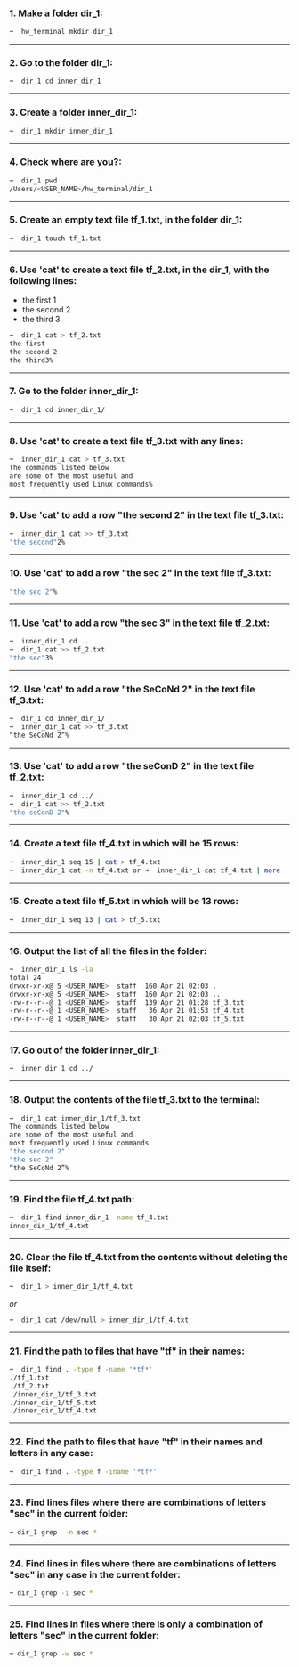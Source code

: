 ###  1. Make a folder dir_1:
```bash
➜  hw_terminal mkdir dir_1 
```
---
### 2. Go to the folder dir_1:
```bash
➜  dir_1 cd inner_dir_1
```
---
### 3. Create a folder inner_dir_1:
```bash
➜  dir_1 mkdir inner_dir_1
```
---
### 4. Check where are you?:
```bash
➜  dir_1 pwd
/Users/<USER_NAME>/hw_terminal/dir_1
```
---
### 5. Create an empty text file tf_1.txt, in the folder dir_1:
```bash
➜  dir_1 touch tf_1.txt 
```
---
### 6. Use 'cat' to create a text file tf_2.txt, in the dir_1, with the following lines:
- the first 1
- the second 2
- the third 3
```bash
➜  dir_1 cat > tf_2.txt
the first
the second 2
the third3%
```
---
### 7. Go to the folder inner_dir_1:
```bash
➜  dir_1 cd inner_dir_1/ 
```
---
### 8. Use 'cat' to create a text file tf_3.txt with any lines:
```bash
➜  inner_dir_1 cat > tf_3.txt
The commands listed below
are some of the most useful and
most frequently used Linux commands%  
```
---
### 9. Use 'cat' to add a row "the second 2" in the text file tf_3.txt:
```bash
➜  inner_dir_1 cat >> tf_3.txt
"the second"2% 
```
---
### 10. Use 'cat' to add a row "the sec 2" in the text file tf_3.txt:
```bash
"the sec 2"% 
```
---
### 11. Use 'cat' to add a row "the sec 3" in the text file tf_2.txt:
```bash
➜  inner_dir_1 cd ..                                          
➜  dir_1 cat >> tf_2.txt
"the sec"3% 
```
---
### 12. Use 'cat' to add a row "the SeCoNd 2" in the text file tf_3.txt:
```bash
➜  dir_1 cd inner_dir_1/ 
➜  inner_dir_1 cat >> tf_3.txt
“the SeCoNd 2”%
```
---
### 13. Use 'cat' to add a row "the seConD 2" in the text file tf_2.txt:
```bash
➜  inner_dir_1 cd ../           
➜  dir_1 cat >> tf_2.txt
"the seConD 2"%
```
---
###  14. Create a text file tf_4.txt in which will be 15 rows:
```bash
➜  inner_dir_1 seq 15 | cat > tf_4.txt
➜  inner_dir_1 cat -n tf_4.txt or ➜  inner_dir_1 cat tf_4.txt | more
```
---
### 15. Create a text file tf_5.txt in which will be 13 rows:
```bash
➜  inner_dir_1 seq 13 | cat > tf_5.txt
```
---
### 16. Output the list of all the files in the folder:
```bash
➜  inner_dir_1 ls -la
total 24
drwxr-xr-x@ 5 <USER_NAME>  staff  160 Apr 21 02:03 .
drwxr-xr-x@ 5 <USER_NAME>  staff  160 Apr 21 02:03 ..
-rw-r--r--@ 1 <USER_NAME>  staff  139 Apr 21 01:28 tf_3.txt
-rw-r--r--@ 1 <USER_NAME>  staff   36 Apr 21 01:53 tf_4.txt
-rw-r--r--@ 1 <USER_NAME>  staff   30 Apr 21 02:03 tf_5.txt
```
---
###  17. Go out of the folder inner_dir_1:
```bash
➜  inner_dir_1 cd ../ 
```
---
### 18. Output the contents of the file tf_3.txt to the terminal:
```bash
➜  dir_1 cat inner_dir_1/tf_3.txt      
The commands listed below
are some of the most useful and
most frequently used Linux commands 
"the second 2"
"the sec 2"
“the SeCoNd 2”%
```
---
### 19. Find the file tf_4.txt path:
```bash
➜  dir_1 find inner_dir_1 -name tf_4.txt                
inner_dir_1/tf_4.txt
```
---
### 20. Clear the file tf_4.txt from the contents without deleting the file itself:
```bash
➜  dir_1 > inner_dir_1/tf_4.txt  
```
*or*
```bash
➜  dir_1 cat /dev/null > inner_dir_1/tf_4.txt
```
---
### 21. Find the path to files that have "tf" in their names:
```bash
➜  dir_1 find . -type f -name '*tf*'
./tf_1.txt
./tf_2.txt
./inner_dir_1/tf_3.txt
./inner_dir_1/tf_5.txt
./inner_dir_1/tf_4.txt
```
---
### 22. Find the path to files that have "tf" in their names and letters in any case:
```bash
➜  dir_1 find . -type f -iname '*tf*'
```
---
### 23. Find lines files where there are combinations of letters "sec" in the current folder:
```bash
➜ dir_1 grep  -n sec *
```
---
### 24. Find lines in files where there are combinations of letters "sec" in any case in the current folder:
```bash
➜ dir_1 grep -i sec *
```
---
### 25. Find lines in files where there is only a combination of letters "sec" in the current folder:
```bash
➜ dir_1 grep -w sec *
```

